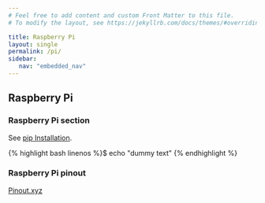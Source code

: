 ```yaml
---
# Feel free to add content and custom Front Matter to this file.
# To modify the layout, see https://jekyllrb.com/docs/themes/#overriding-theme-defaults

title: Raspberry Pi
layout: single
permalink: /pi/
sidebar:
   nav: "embedded_nav"
---
```


## Raspberry Pi 
### Raspberry Pi section 
See [pip Installation](https://pip.pypa.io/en/stable/installing/).

{% highlight bash linenos %}$ echo "dummy text" {% endhighlight %}

### Raspberry Pi pinout
[Pinout.xyz](https://pinout.xyz/)
